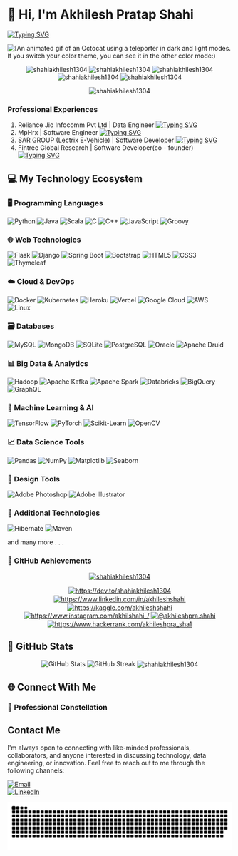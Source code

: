 # 👋 Hi, I'm Akhilesh Pratap Shahi

[![Typing SVG](https://readme-typing-svg.demolab.com?font=Fira+Code&weight=800&size=15&duration=4994&pause=992&center=true&vCenter=true&width=900&lines=Data+Engineer+at+Jio+in+Bengaluru;Creative+Data+Problem+Solver;Machine+Learning+Enthusiast;Versatile+Programmer;Aspiring+AI+Engineer+%2F+Data+Scientist;Data+Architect;Data-Driven+Decision+Maker+;Experienced+-+Software+Developer+%2F+Data+Engineer+%2F+Software+Engineer+%2F+Web+Developer)](https://git.io/typing-svg)


<picture>
  <source media="(prefers-color-scheme: dark)" srcset="https://user-images.githubusercontent.com/19292210/199123129-b9c2437d-4e6d-4f1c-a7ea-d9a91babb41d.gif">
  <source media="(prefers-color-scheme: light)" srcset="https://user-images.githubusercontent.com/19292210/88347096-c067a980-ccfe-11ea-8a06-bdaf552fee06.gif">
  <img alt="[An animated gif of an Octocat using a teleporter in dark and light modes. If you switch your color theme, you can see it in the other color mode:)" src="https://user-images.githubusercontent.com/25423296/163456779-a8556205-d0a5-45e2-ac17-42d089e3c3f8.png](https://user-images.githubusercontent.com/19292210/88347096-c067a980-ccfe-11ea-8a06-bdaf552fee06.gif)">
</picture>

<p align="center"> 
  <img src="https://komarev.com/ghpvc/?username=shahiakhilesh1304&label=Profile%20views&color=0e75b6&style=flat" alt="shahiakhilesh1304" />
  <img src="https://badges.pufler.dev/commits/yearly/shahiakhilesh1304" alt="shahiakhilesh1304" /> 
  <img src="https://badges.pufler.dev/commits/monthly/shahiakhilesh1304" alt="shahiakhilesh1304" /> 
  <img src="https://badges.pufler.dev/commits/daily/shahiakhilesh1304" alt="shahiakhilesh1304" /> 
  <img src="https://badges.pufler.dev/repos/shahiakhilesh1304" alt="shahiakhilesh1304" /> 
</p>


<p align="center"> <img src="https://badges.pufler.dev/last-stars/shahiakhilesh1304?count=10&padding=10&perRow=3" alt="shahiakhilesh1304" /> 



### Professional Experiences
1. Reliance Jio Infocomm Pvt Ltd | Data Engineer
   [![Typing SVG](https://readme-typing-svg.demolab.com?font=Fira+Code&weight=800&size=15&duration=4994&pause=992&center=true&vCenter=true&width=900&lines=Programming+Languages+-+Python%2C+Scala;Big+Data+Technologies+-+Hadoop%2C+Apache+Spark%2C+Airflow%2C+Kafka%2C+MySQL%2C+Apache+Druid%2C+MongoDB;Big+Data+Technologies+-+Hadoop%2C+Apache+Spark%2C+Airflow%2C+Kafka;Cohort+Intelligence+Pipeline;Point+of+Interest;Retargeting;Custom+Audience;JioTV+OS+Analytics;Gamification;Cohort+Engine;Cohort+AIMS)](https://git.io/typing-svg)
2. MpHrx | Software Engineer
   [![Typing SVG](https://readme-typing-svg.demolab.com?font=Fira+Code&weight=800&size=15&duration=4994&pause=992&center=true&vCenter=true&width=900&lines=Languages%3A+Java%2C+Groovy%2C+Python;Platforms%3A+Azure+Databricks;Focus+Areas%3A+Data+Ingestion%2C+Automation+Processes%2C+API+Creation;Intercambio+Project;Patient+Data+Visibility)](https://git.io/typing-svg)
3. SAR GROUP (Lectrix E-Vehicle) | Software Developer
   [![Typing SVG](https://readme-typing-svg.demolab.com?font=Fira+Code&weight=800&size=15&duration=4994&pause=992&center=true&vCenter=true&width=900&lines=Backend%3A+Java%2C+Spring+Boot%2C+Hibernate%2C+Maven;Frontend%3A+HTML%2C+CSS%2C+JavaScript%2C+Thymeleaf;Database%3A+MongoDB%2C+MySQL%2C+PostgraceQl;Mooving;Developed+APIs+using+JPA+Repository;Integrated+solutions+into+live+project+environments;Enhanced+user+interfaces+and+backend+processes+for+improved+operational+efficiency)](https://git.io/typing-svg)
4. Fintree Global Research | Software Developer(co - founder)
   [![Typing SVG](https://readme-typing-svg.demolab.com?font=Fira+Code&weight=800&size=15&duration=4994&pause=992&center=true&vCenter=true&width=900&lines=Co-founder+(CTO);Core+Technologies%3A+Java%2C+Spring+Boot%2C+Hibernate;Approach%3A+Streamlining+backend+processes;Technological+Strategy;Operational+Excellence;System+Architecture+Design;Innovation+Management)](https://git.io/typing-svg)

## 💻 My Technology Ecosystem

### 🖥️ Programming Languages
![Python](https://img.shields.io/badge/Python-3776AB?style=for-the-badge&logo=python&logoColor=white)
![Java](https://img.shields.io/badge/Java-ED8B00?style=for-the-badge&logo=java&logoColor=white)
![Scala](https://img.shields.io/badge/Scala-DC322F?style=for-the-badge&logo=scala&logoColor=white)
![C](https://img.shields.io/badge/C-00599C?style=for-the-badge&logo=c&logoColor=white)
![C++](https://img.shields.io/badge/C++-00599C?style=for-the-badge&logo=cplusplus&logoColor=white)
![JavaScript](https://img.shields.io/badge/JavaScript-F7DF1E?style=for-the-badge&logo=javascript&logoColor=black)
![Groovy](https://img.shields.io/badge/Groovy-4298B8?style=for-the-badge&logo=apache-groovy&logoColor=white)

### 🌐 Web Technologies
![Flask](https://img.shields.io/badge/Flask-000000?style=for-the-badge&logo=flask&logoColor=white)
![Django](https://img.shields.io/badge/Django-092E20?style=for-the-badge&logo=django&logoColor=white)
![Spring Boot](https://img.shields.io/badge/Spring_Boot-F2F4F9?style=for-the-badge&logo=spring-boot)
![Bootstrap](https://img.shields.io/badge/Bootstrap-563D7C?style=for-the-badge&logo=bootstrap&logoColor=white)
![HTML5](https://img.shields.io/badge/HTML5-E34F26?style=for-the-badge&logo=html5&logoColor=white)
![CSS3](https://img.shields.io/badge/CSS3-1572B6?style=for-the-badge&logo=css3&logoColor=white)
![Thymeleaf](https://img.shields.io/badge/Thymeleaf-005F0F?style=for-the-badge&logo=thymeleaf&logoColor=white)

### ☁️ Cloud & DevOps
![Docker](https://img.shields.io/badge/Docker-2CA5E0?style=for-the-badge&logo=docker&logoColor=white)
![Kubernetes](https://img.shields.io/badge/Kubernetes-326CE5?style=for-the-badge&logo=kubernetes&logoColor=white)
![Heroku](https://img.shields.io/badge/Heroku-430098?style=for-the-badge&logo=heroku&logoColor=white)
![Vercel](https://img.shields.io/badge/Vercel-000000?style=for-the-badge&logo=vercel&logoColor=white)
![Google Cloud](https://img.shields.io/badge/Google_Cloud-4285F4?style=for-the-badge&logo=google-cloud&logoColor=white)
![AWS](https://img.shields.io/badge/Amazon_AWS-232F3E?style=for-the-badge&logo=amazon-aws&logoColor=white)
![Linux](https://img.shields.io/badge/Linux-FCC624?style=for-the-badge&logo=linux&logoColor=black)

### 🗃️ Databases
![MySQL](https://img.shields.io/badge/MySQL-00000F?style=for-the-badge&logo=mysql&logoColor=white)
![MongoDB](https://img.shields.io/badge/MongoDB-4EA94B?style=for-the-badge&logo=mongodb&logoColor=white)
![SQLite](https://img.shields.io/badge/SQLite-07405E?style=for-the-badge&logo=sqlite&logoColor=white)
![PostgreSQL](https://img.shields.io/badge/PostgreSQL-316192?style=for-the-badge&logo=postgresql&logoColor=white)
![Oracle](https://img.shields.io/badge/Oracle-F80000?style=for-the-badge&logo=oracle&logoColor=black)
![Apache Druid](https://img.shields.io/badge/Apache_Druid-1D90FF?style=for-the-badge&logo=apache&logoColor=white)

### 📊 Big Data & Analytics
![Hadoop](https://img.shields.io/badge/Apache_Hadoop-F9C03D?style=for-the-badge&logo=apache&logoColor=black)
![Apache Kafka](https://img.shields.io/badge/Apache_Kafka-231F20?style=for-the-badge&logo=apache-kafka&logoColor=white)
![Apache Spark](https://img.shields.io/badge/Apache_Spark-E25A1C?style=for-the-badge&logo=apache-spark&logoColor=white)
![Databricks](https://img.shields.io/badge/Databricks-FF3621?style=for-the-badge&logo=databricks&logoColor=white)
![BigQuery](https://img.shields.io/badge/BigQuery-4285F4?style=for-the-badge&logo=google-cloud&logoColor=white)
![GraphQL](https://img.shields.io/badge/GraphQL-E434AA?style=for-the-badge&logo=graphql&logoColor=white)

### 🤖 Machine Learning & AI
![TensorFlow](https://img.shields.io/badge/TensorFlow-FF6F00?style=for-the-badge&logo=tensorflow&logoColor=white)
![PyTorch](https://img.shields.io/badge/PyTorch-EE4C2C?style=for-the-badge&logo=pytorch&logoColor=white)
![Scikit-Learn](https://img.shields.io/badge/Scikit_Learn-F7931E?style=for-the-badge&logo=scikit-learn&logoColor=white)
![OpenCV](https://img.shields.io/badge/OpenCV-5C3EE8?style=for-the-badge&logo=opencv&logoColor=white)

### 📈 Data Science Tools
![Pandas](https://img.shields.io/badge/Pandas-2C2D72?style=for-the-badge&logo=pandas&logoColor=white)
![NumPy](https://img.shields.io/badge/NumPy-013243?style=for-the-badge&logo=numpy&logoColor=white)
![Matplotlib](https://img.shields.io/badge/Matplotlib-11557C?style=for-the-badge&logo=python&logoColor=white)
![Seaborn](https://img.shields.io/badge/Seaborn-4C72B0?style=for-the-badge&logo=python&logoColor=white)

### 🎨 Design Tools
![Adobe Photoshop](https://img.shields.io/badge/Adobe_Photoshop-31A8FF?style=for-the-badge&logo=adobe-photoshop&logoColor=white)
![Adobe Illustrator](https://img.shields.io/badge/Adobe_Illustrator-FF9A00?style=for-the-badge&logo=adobe-illustrator&logoColor=white)

### 🔧 Additional Technologies
![Hibernate](https://img.shields.io/badge/Hibernate-59666C?style=for-the-badge&logo=hibernate&logoColor=white)
![Maven](https://img.shields.io/badge/Maven-C71A36?style=for-the-badge&logo=apache-maven&logoColor=white)

and many more . . . 

### 🚀 GitHub Achievements

<p align="center"> <a href="https://github.com/ryo-ma/github-profile-trophy"><img src="https://github-profile-trophy.vercel.app/?username=shahiakhilesh1304" alt="shahiakhilesh1304" /></a> </p>


<p align="center">
<a href="https://dev.to/https://dev.to/shahiakhilesh1304" target="blank">
  <img align="center" src="https://raw.githubusercontent.com/rahuldkjain/github-profile-readme-generator/master/src/images/icons/Social/devto.svg"
  alt="https://dev.to/shahiakhilesh1304" height="30" width="40" />
</a>
<a href="https://linkedin.com/in/https://www.linkedin.com/in/akhileshshahi"
target="blank">
  <img align="center" src="https://raw.githubusercontent.com/rahuldkjain/github-profile-readme-generator/master/src/images/icons/Social/linked-in-alt.svg"
  alt="https://www.linkedin.com/in/akhileshshahi" height="30" width="40"
  />
</a>
<a href="https://kaggle.com/https://kaggle.com/akhileshshahi" target="blank">
  <img align="center" src="https://raw.githubusercontent.com/rahuldkjain/github-profile-readme-generator/master/src/images/icons/Social/kaggle.svg"
  alt="https://kaggle.com/akhileshshahi" height="30" width="40" />
</a>
<a href="https://instagram.com/https://www.instagram.com/akhilshahi_/"
target="blank">
  <img align="center" src="https://raw.githubusercontent.com/rahuldkjain/github-profile-readme-generator/master/src/images/icons/Social/instagram.svg"
  alt="https://www.instagram.com/akhilshahi_/" height="30" width="40" />
</a>
<a href="https://medium.com/@akhileshpra.shahi" target="blank">
  <img align="center" src="https://raw.githubusercontent.com/rahuldkjain/github-profile-readme-generator/master/src/images/icons/Social/medium.svg"
  alt="@akhileshpra.shahi" height="30" width="40" />
</a>
<a href="https://www.hackerrank.com/https://www.hackerrank.com/akhileshpra_sha1"
target="blank">
  <img align="center" src="https://raw.githubusercontent.com/rahuldkjain/github-profile-readme-generator/master/src/images/icons/Social/hackerrank.svg"
  alt="https://www.hackerrank.com/akhileshpra_sha1" height="30" width="40"
  />
</a>
</p> 



## 🚀 GitHub Stats

<p align="center">
  <img src="https://github-readme-stats.vercel.app/api?username=shahiakhilesh1304&show_icons=true&theme=radical" alt="GitHub Stats" />
  <img src="https://github-readme-streak-stats-mocha-sigma.vercel.app?user=Shahiakhilesh1304&theme=nightfox" alt="GitHub Streak" />
  <img align="center" src="https://github-readme-stats.vercel.app/api?username=shahiakhilesh1304&show_icons=true&locale=en" alt="shahiakhilesh1304" />
</p>

## 🌐 Connect With Me
### 🔗 Professional Constellation
## Contact Me

I'm always open to connecting with like-minded professionals, collaborators, and anyone interested in discussing technology, data engineering, or innovation. Feel free to reach out to me through the following channels:

[![Email](https://img.shields.io/badge/Email-akhileshpra.shahi%40gmail.com-blue?style=for-the-badge&logo=gmail&logoColor=white)](mailto:akhileshpra.shahi@gmail.com)  
[![LinkedIn](https://img.shields.io/badge/LinkedIn-0077B5?style=for-the-badge&logo=linkedin&logoColor=white)](https://linkedin.com/in/akhileshshahi)  




<picture>
  <source media="(prefers-color-scheme: dark)" srcset="https://raw.githubusercontent.com/shahiakhilesh1304/shahiakhilesh1304/output/github-contribution-grid-snake-dark.svg">
  <source media="(prefers-color-scheme: light)" srcset="https://raw.githubusercontent.com/shahiakhilesh1304/shahiakhilesh1304/output/github-contribution-grid-snake.svg">
  <img alt="github contribution grid snake animation" src="https://raw.githubusercontent.com/shahiakhilesh1304/shahiakhilesh1304/output/github-contribution-grid-snake.svg">
</picture>
